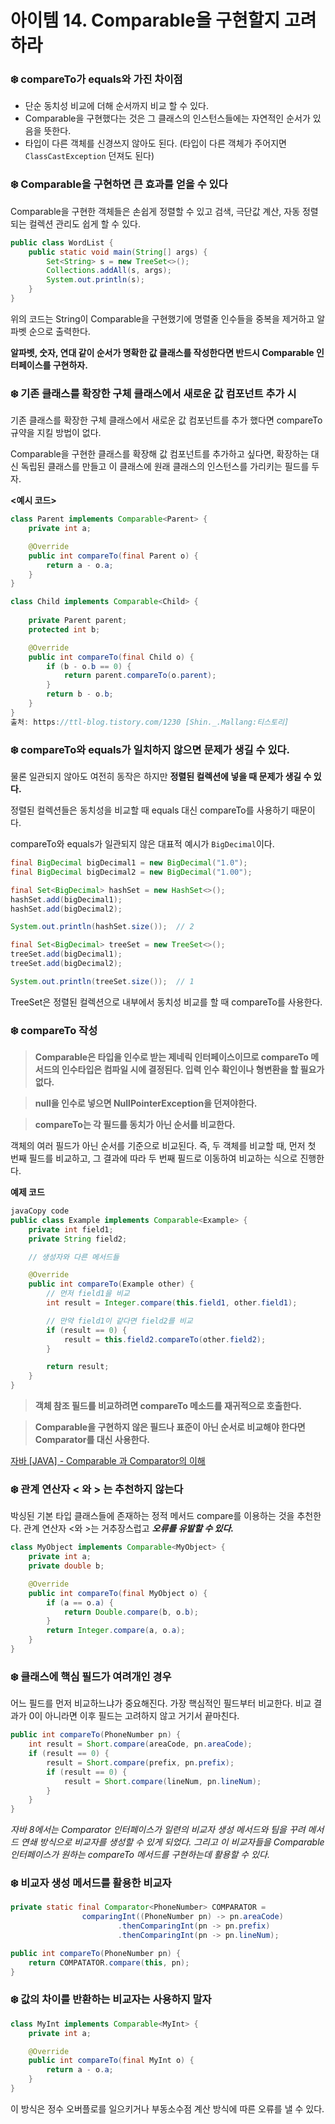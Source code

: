 # 아이템 14. Comparable을 구현할지 고려하라


### ❄️ **compareTo가 equals와 가진 차이점**

- 단순 동치성 비교에 더해 순서까지 비교 할 수 있다.
- Comparable을 구현했다는 것은 그 클래스의 인스턴스들에는 자연적인 순서가 있음을 뜻한다.
- 타입이 다른 객체를 신경쓰지 않아도 된다. (타입이 다른 객체가 주어지면 `ClassCastException` 던져도 된다)

### ❄️ Comparable을 구현하면 큰 효과를 얻을 수 있다

Comparable을 구현한 객체들은 손쉽게 정렬할 수 있고 검색, 극단값 계산, 자동 정렬되는 컬렉션 관리도 쉽게 할 수 있다.

```java
public class WordList {
	public static void main(String[] args) {
		Set<String> s = new TreeSet<>();
		Collections.addAll(s, args);
		System.out.println(s);
	}
}
```

위의 코드는 String이 Comparable을 구현했기에 명렬줄 인수들을 중복을 제거하고 알파벳 순으로 출력한다.

**알파벳, 숫자, 연대 같이 순서가 명확한 값 클래스를 작성한다면 반드시 Comparable 인터페이스를 구현하자.**

### ❄️ 기존 클래스를 확장한 구체 클래스에서 새로운 값 컴포넌트 추가 시

기존 클래스를 확장한 구체 클래스에서 새로운 값 컴포넌트를 추가 했다면 compareTo 규약을 지킬 방법이 없다.

Comparable을 구현한 클래스를 확장해 값 컴포넌트를 추가하고 싶다면, 확장하는 대신 독립된 클래스를 만들고 이 클래스에 원래 클래스의 인스턴스를 가리키는 필드를 두자.

**<예시 코드>**

```java
class Parent implements Comparable<Parent> {
    private int a;

    @Override
    public int compareTo(final Parent o) {
        return a - o.a;
    }
}

class Child implements Comparable<Child> {
    
    private Parent parent;
    protected int b;

    @Override
    public int compareTo(final Child o) {
        if (b - o.b == 0) {
            return parent.compareTo(o.parent);
        }
        return b - o.b;
    }
}
출처: https://ttl-blog.tistory.com/1230 [Shin._.Mallang:티스토리]
```

### ❄️ compareTo와 equals가 일치하지 않으면 문제가 생길 수 있다.

물론 일관되지 않아도 여전히 동작은 하지만 **정렬된 컬렉션에 넣을 때 문제가 생길 수 있다.**

정렬된 컬렉션들은 동치성을 비교할 때 equals 대신 compareTo를 사용하기 때문이다.

compareTo와 equals가 일관되지 않은 대표적 예시가 `BigDecimal`이다.

```java
final BigDecimal bigDecimal1 = new BigDecimal("1.0");
final BigDecimal bigDecimal2 = new BigDecimal("1.00");

final Set<BigDecimal> hashSet = new HashSet<>();
hashSet.add(bigDecimal1);
hashSet.add(bigDecimal2);

System.out.println(hashSet.size());  // 2

final Set<BigDecimal> treeSet = new TreeSet<>();
treeSet.add(bigDecimal1);
treeSet.add(bigDecimal2);

System.out.println(treeSet.size());  // 1
```

TreeSet은 정렬된 컬렉션으로 내부에서 동치성 비교를 할 때 compareTo를 사용한다.

### ❄️ compareTo 작성

> **Comparable은 타입을 인수로 받는 제네릭 인터페이스이므로 compareTo 메서드의 인수타입은 컴파일 시에 결정된다. 입력 인수 확인이나 형변환을 할 필요가 없다.**
>

> **null을 인수로 넣으면 NullPointerException을 던져야한다.**
>

> **compareTo는 각 필드를 동치가 아닌 순서를 비교한다.**
>

객체의 여러 필드가 아닌 순서를 기준으로 비교된다. 즉, 두 객체를 비교할 때, 먼저 첫 번째 필드를 비교하고, 그 결과에 따라 두 번째 필드로 이동하여 비교하는 식으로 진행한다.

**예제 코드**

```java
javaCopy code
public class Example implements Comparable<Example> {
    private int field1;
    private String field2;

    // 생성자와 다른 메서드들

    @Override
    public int compareTo(Example other) {
        // 먼저 field1을 비교
        int result = Integer.compare(this.field1, other.field1);

        // 만약 field1이 같다면 field2를 비교
        if (result == 0) {
            result = this.field2.compareTo(other.field2);
        }

        return result;
    }
}

```

> **객체 참조 필드를 비교하려면 compareTo 메소드를 재귀적으로 호출한다.**
>

> **Comparable을 구현하지 않은 필드나 표준이 아닌 순서로 비교해야 한다면 Comparator를 대신 사용한다.**
>

[자바 [JAVA] - Comparable 과 Comparator의 이해](https://st-lab.tistory.com/243)

### ❄️ 관계 연산자 < 와 > 는 추천하지 않는다

박싱된 기본 타입 클래스들에 존재하는 정적 메서드 compare를 이용하는 것을 추천한다. 관계 연산자 <와 >는 거추장스럽고 ***오류를 유발할 수 있다.***

```java
class MyObject implements Comparable<MyObject> {
    private int a;
    private double b;

    @Override
    public int compareTo(final MyObject o) {
        if (a == o.a) {
            return Double.compare(b, o.b);
        }
        return Integer.compare(a, o.a);
    }
}
```

### ❄️ 클래스에 핵심 필드가 여려개인 경우

어느 필드를 먼저 비교하느냐가 중요해진다. 가장 핵심적인 필드부터 비교한다. 비교 결과가 0이 아니라면 이후 필드는 고려하지 않고 거기서 끝마친다.

```java
public int compareTo(PhoneNumber pn) {
	int result = Short.compare(areaCode, pn.areaCode);
	if (result == 0) {
		result = Short.compare(prefix, pn.prefix);
		if (result == 0) {
			result = Short.compare(lineNum, pn.lineNum);
		}
	}
}
```

*자바 8에서는 Comparator 인터페이스가 일련의 비교자 생성 메서드와 팀을 꾸려 메서드 연쇄 방식으로 비교자를 생성할 수 있게 되었다. 그리고 이 비교자들을 Comparable 인터페이스가 원하는 compareTo 메서드를 구현하는데 활용할 수 있다.*

### ❄️ 비교자 생성 메서드를 활용한 비교자

```java
private static final Comparator<PhoneNumber> COMPARATOR =
				comparingInt((PhoneNumber pn) -> pn.areaCode)
						.thenComparingInt(pn -> pn.prefix)
						.thenComparingInt(pn -> pn.lineNum);

public int compareTo(PhoneNumber pn) {
	return COMPATATOR.compare(this, pn);
}
```

### ❄️ 값의 차이를 반환하는 비교자는 사용하지 말자

```java
class MyInt implements Comparable<MyInt> {
    private int a;

    @Override
    public int compareTo(final MyInt o) {
        return a - o.a;
    }
}
```

이 방식은 정수 오버플로를 일으키거나 부동소수점 계산 방식에 따른 오류를 낼 수 있다.

